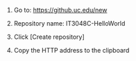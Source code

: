 
1.	Go to: https://github.uc.edu/new
2.	Repository name: IT3048C-HelloWorld
 
3.	Click [Create repository]
4.	Copy the HTTP address to the clipboard
